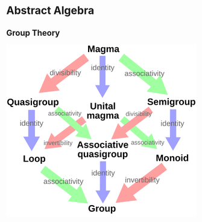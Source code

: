 # Abstract Algebra

## Group Theory

<!-- Credit Wikipedia -->

![Algebraic Structures: Magma to Group](magma-to-group-structures.svg)
